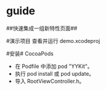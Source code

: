 # guide
##快速集成一组新特性页面##

#演示项目
查看并运行 demo.xcodeproj

#安装#
CocoaPods

- 在 Podfile 中添加 pod "YYKit"。
- 执行 pod install 或 pod update。
- 导入 RootViewController.h。

